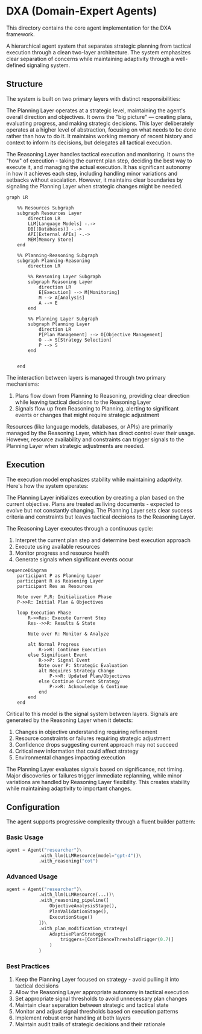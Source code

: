 # DXA (Domain-Expert Agents)

This directory contains the core agent implementation for the DXA framework.

A hierarchical agent system that separates strategic planning from
tactical execution through a clean two-layer architecture. The
system emphasizes clear separation of concerns while maintaining
adaptivity through a well-defined signaling system.

## Structure

The system is built on two primary layers with distinct responsibilities:

The Planning Layer operates at a strategic level, maintaining the
agent's overall direction and objectives. It owns the "big picture"
— creating plans, evaluating progress, and making strategic decisions.
This layer deliberately operates at a higher level of abstraction,
focusing on what needs to be done rather than how to do it. It
maintains working memory of recent history and context to inform
its decisions, but delegates all tactical execution.

The Reasoning Layer handles tactical execution and monitoring. It
owns the "how" of execution - taking the current plan step, deciding
the best way to execute it, and managing the actual execution. It
has significant autonomy in how it achieves each step, including
handling minor variations and setbacks without escalation. However,
it maintains clear boundaries by signaling the Planning Layer when
strategic changes might be needed.

```mermaid
graph LR

    %% Resources Subgraph
    subgraph Resources Layer
        direction LR
        LLM[Language Models] -.->
        DB[(Databases)] -.->
        API[External APIs] -.->
        MEM[Memory Store]
    end

    %% Planning-Reasoning Subgraph
    subgraph Planning-Reasoning
        direction LR

        %% Reasoning Layer Subgraph
        subgraph Reasoning Layer
            direction LR
            E[Execution] --> M[Monitoring]
            M --> A[Analysis]
            A --> E
        end

        %% Planning Layer Subgraph
        subgraph Planning Layer
            direction LR
            P[Plan Management] --> O[Objective Management]
            O --> S[Strategy Selection]
            P --> S
        end
 

    end
```

The interaction between layers is managed through two primary mechanisms:

1. Plans flow down from Planning to Reasoning, providing clear
direction while leaving tactical decisions to the Reasoning Layer
2. Signals flow up from Reasoning to Planning, alerting to significant
events or changes that might require strategic adjustment

Resources (like language models, databases, or APIs) are primarily
managed by the Reasoning Layer, which has direct control over their
usage. However, resource availability and constraints can trigger
signals to the Planning Layer when strategic adjustments are needed.

## Execution

The execution model emphasizes stability while maintaining adaptivity.
Here's how the system operates:

The Planning Layer initializes execution by creating a plan based
on the current objective. Plans are treated as living documents -
expected to evolve but not constantly changing. The Planning Layer
sets clear success criteria and constraints but leaves tactical
decisions to the Reasoning Layer.

The Reasoning Layer executes through a continuous cycle:

1. Interpret the current plan step and determine best execution approach
2. Execute using available resources
3. Monitor progress and resource health
4. Generate signals when significant events occur

```mermaid
sequenceDiagram
    participant P as Planning Layer
    participant R as Reasoning Layer
    participant Res as Resources

    Note over P,R: Initialization Phase
    P->>R: Initial Plan & Objectives
    
    loop Execution Phase
        R->>Res: Execute Current Step
        Res-->>R: Results & State
        
        Note over R: Monitor & Analyze
        
        alt Normal Progress
            R->>R: Continue Execution
        else Significant Event
            R->>P: Signal Event
            Note over P: Strategic Evaluation
            alt Requires Strategy Change
                P->>R: Updated Plan/Objectives
            else Continue Current Strategy
                P->>R: Acknowledge & Continue
            end
        end
    end

```

Critical to this model is the signal system between layers. Signals
are generated by the Reasoning Layer when it detects:

1. Changes in objective understanding requiring refinement
2. Resource constraints or failures requiring strategic adjustment
3. Confidence drops suggesting current approach may not succeed
4. Critical new information that could affect strategy
5. Environmental changes impacting execution

The Planning Layer evaluates signals based on significance, not
timing. Major discoveries or failures trigger immediate replanning,
while minor variations are handled by Reasoning Layer flexibility.
This creates stability while maintaining adaptivity to important
changes.

## Configuration

The agent supports progressive complexity through a fluent builder pattern:

### Basic Usage

```python
agent = Agent("researcher")\
            .with_llm(LLMResource(model="gpt-4"))\
            .with_reasoning("cot")
```

### Advanced Usage

```python
agent = Agent("researcher")\
            .with_llm(LLMResource(...))\
            .with_reasoning_pipeline([
                ObjectiveAnalysisStage(),
                PlanValidationStage(),
                ExecutionStage()
            ])\
            .with_plan_modification_strategy(
                AdaptivePlanStrategy(
                    triggers=[ConfidenceThresholdTrigger(0.7)]
                )
            )
```

### Best Practices

1. Keep the Planning Layer focused on strategy - avoid pulling it into tactical decisions
2. Allow the Reasoning Layer appropriate autonomy in tactical execution
3. Set appropriate signal thresholds to avoid unnecessary plan changes
4. Maintain clear separation between strategic and tactical state
5. Monitor and adjust signal thresholds based on execution patterns
6. Implement robust error handling at both layers
7. Maintain audit trails of strategic decisions and their rationale
